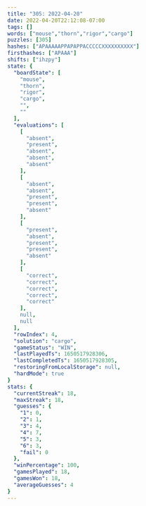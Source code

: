```yaml
---
title: "305: 2022-04-20"
date: 2022-04-20T22:12:08-07:00
tags: []
words: ["mouse","thorn","rigor","cargo"]
puzzles: [305]
hashes: ["APAAAAAPPAPAPPACCCCCXXXXXXXXXX"]
firsthashes: ["APAAA"]
shifts: ["ihzpy"]
state: {
  "boardState": [
    "mouse",
    "thorn",
    "rigor",
    "cargo",
    "",
    ""
  ],
  "evaluations": [
    [
      "absent",
      "present",
      "absent",
      "absent",
      "absent"
    ],
    [
      "absent",
      "absent",
      "present",
      "present",
      "absent"
    ],
    [
      "present",
      "absent",
      "present",
      "present",
      "absent"
    ],
    [
      "correct",
      "correct",
      "correct",
      "correct",
      "correct"
    ],
    null,
    null
  ],
  "rowIndex": 4,
  "solution": "cargo",
  "gameStatus": "WIN",
  "lastPlayedTs": 1650517928306,
  "lastCompletedTs": 1650517928305,
  "restoringFromLocalStorage": null,
  "hardMode": true
}
stats: {
  "currentStreak": 18,
  "maxStreak": 18,
  "guesses": {
    "1": 0,
    "2": 1,
    "3": 4,
    "4": 7,
    "5": 3,
    "6": 3,
    "fail": 0
  },
  "winPercentage": 100,
  "gamesPlayed": 18,
  "gamesWon": 18,
  "averageGuesses": 4
}
---
```


<!-- more -->
